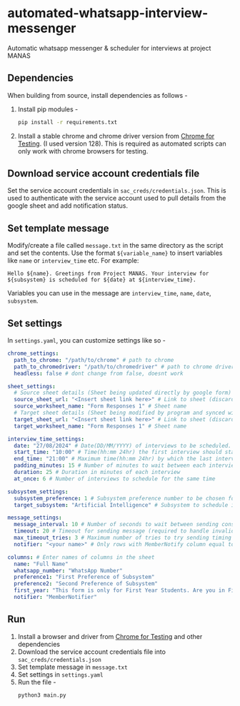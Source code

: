 # automated-whatsapp-interview-messenger
Automatic whatsapp messenger & scheduler for interviews at project MANAS

## Dependencies 
When building from source, install dependencies as follows -
1. Install pip modules - 
    ```bash
    pip install -r requirements.txt
    ```
2. Install a stable chrome and chrome driver version from [Chrome for Testing](https://googlechromelabs.github.io/chrome-for-testing/). (I used version 128). This is required as automated scripts can only work with chrome browsers for testing.

## Download service account credentials file
Set the service account credentials in ``sac_creds/credentials.json``. This is used to authenticate with the service account used to pull details from the google sheet and add notification status.

## Set template message
Modify/create a file called `message.txt` in the same directory as the script and set the contents. Use the format ``${variable_name}`` to insert variables like ``name`` or ``interview_time`` etc. For example:
```
Hello ${name}. Greetings from Project MANAS. Your interview for ${subsystem} is scheduled for ${date} at ${interview_time}.
```
Variables you can use in the message are ``interview_time``, ``name``, ``date``, ``subsystem``.

## Set settings
In `settings.yaml`, you can customize settings like so - 
```yaml
chrome_settings:
  path_to_chrome: "/path/to/chrome" # path to chrome 
  path_to_chromedriver: "/path/to/chromedriver" # path to chrome driver
  headless: false # dont change from false, doesnt work

sheet_settings:
  # Source sheet details (Sheet being updated directly by google form)
  source_sheet_url: "<Insert sheet link here>" # Link to sheet (discard everything after the id i.e. from '/edit')
  source_worksheet_name: "Form Responses 1" # Sheet name
  # Target sheet details (Sheet being modified by program and synced with source sheet)
  target_sheet_url: "<Insert sheet link here>" # Link to sheet (discard everything after the id i.e. from '/edit')
  target_worksheet_name: "Form Responses 1" # Sheet name

interview_time_settings:
  date: "27/08/2024" # Date(DD/MM/YYYY) of interviews to be scheduled.
  start_time: "10:00" # Time(hh:mm 24hr) the first interview should start at
  end_time: "21:00" # Maximum time(hh:mm 24hr) by which the last interview should end
  padding_minutes: 15 # Number of minutes to wait between each interview
  duration: 25 # Duration in minutes of each interview
  at_once: 6 # Number of interviews to schedule for the same time 

subsystem_settings:
  subsystem_preference: 1 # Subsystem preference number to be chosen for the interview.
  target_subsystem: "Artificial Intelligence" # Subsystem to schedule interviews for. Set empty string("") or null for no restrictions. This must be the same string as in the sheet

message_settings:
  message_interval: 10 # Number of seconds to wait between sending consecutive whatsapp messages
  timeout: 20 # Timeout for sending message (required to handle invalid phone numbers)
  max_timeout_tries: 3 # Maximum number of tries to try sending timing out messages
  notifier: "<your name>" # Only rows with MemberNotify column equal to this value will be considered (to split sending messages among people)

columns: # Enter names of columns in the sheet
  name: "Full Name"
  whatsapp_number: "WhatsApp Number"
  preference1: "First Preference of Subsystem"
  preference2: "Second Preference of Subsystem"
  first_year: "This form is only for First Year Students. Are you in First Year?"
  notifier: "MemberNotifier"
```

## Run
1. Install a browser and driver from [Chrome for Testing](https://googlechromelabs.github.io/chrome-for-testing/) and other dependencies
2. Download the service account credentials file into `sac_creds/credentials.json`
3. Set template message in `message.txt`
4. Set settings in `settings.yaml`
5. Run the file - 
    ```bash
    python3 main.py
    ```